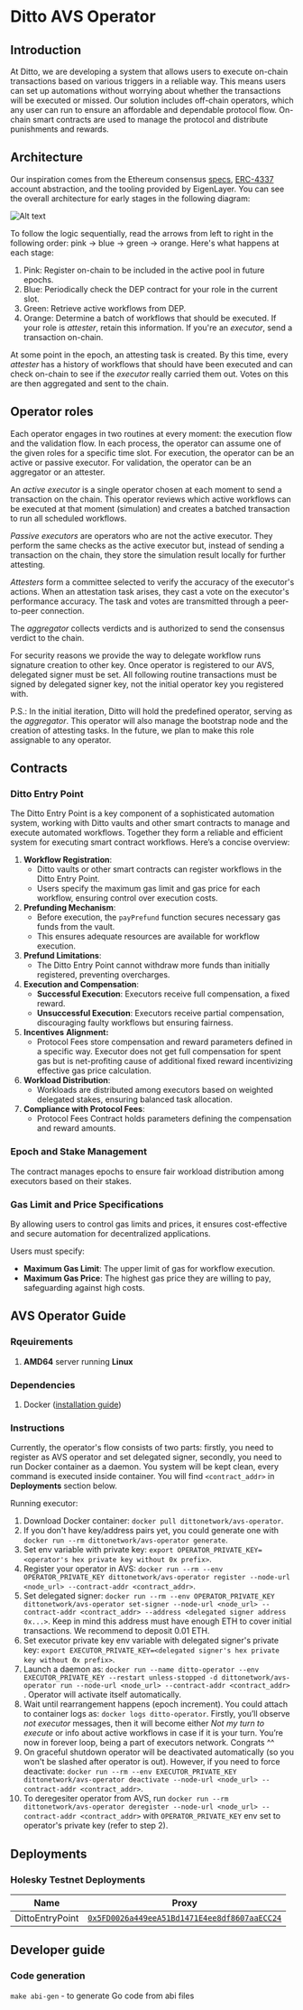 # Ditto AVS Operator


## Introduction

At Ditto, we are developing a system that allows users to execute on-chain transactions based on various triggers in a reliable way. This means users can set up automations without worrying about whether the transactions will be executed or missed. Our solution includes off-chain operators, which any user can run to ensure an affordable and dependable protocol flow. On-chain smart contracts are used to manage the protocol and distribute punishments and rewards.


## Architecture

Our inspiration comes from the Ethereum consensus [specs](https://github.com/ethereum/consensus-specs/tree/dev/specs), [ERC-4337](https://eips.ethereum.org/EIPS/eip-4337) account abstraction, and the tooling provided by EigenLayer. You can see the overall architecture for early stages in the following diagram:

![Alt text](./static/svg/operator-scheme.svg)

To follow the logic sequentially, read the arrows from left to right in the following order: pink → blue → green → orange. Here's what happens at each stage:

1. Pink: Register on-chain to be included in the active pool in future epochs.
2. Blue: Periodically check the DEP contract for your role in the current slot.
3. Green: Retrieve active workflows from DEP.
4. Orange: Determine a batch of workflows that should be executed. If your role is *attester*, retain this information. If you're an *executor*, send a transaction on-chain.

At some point in the epoch, an attesting task is created. By this time, every *attester* has a history of workflows that should have been executed and can check on-chain to see if the *executor* really carried them out. Votes on this are then aggregated and sent to the chain.


## Operator roles

Each operator engages in two routines at every moment: the execution flow and the validation flow. In each process, the operator can assume one of the given roles for a specific time slot. For execution, the operator can be an active or passive executor. For validation, the operator can be an aggregator or an attester.

An *active executor* is a single operator chosen at each moment to send a transaction on the chain. This operator reviews which active workflows can be executed at that moment (simulation) and creates a batched transaction to run all scheduled workflows.

*Passive executors* are operators who are not the active executor. They perform the same checks as the active executor but, instead of sending a transaction on the chain, they store the simulation result locally for further attesting.

*Attesters* form a committee selected to verify the accuracy of the executor's actions. When an attestation task arises, they cast a vote on the executor's performance accuracy. The task and votes are transmitted through a peer-to-peer connection.

The *aggregator* collects verdicts and is authorized to send the consensus verdict to the chain.

For security reasons we provide the way to delegate workflow runs signature creation to other key. Once operator is registered to our AVS, delegated signer must be set. All following routine transactions must be signed by delegated signer key, not the initial operator key you registered with.

P.S.: In the initial iteration, Ditto will hold the predefined operator, serving as the *aggregator*. This operator will also manage the bootstrap node and the creation of attesting tasks. In the future, we plan to make this role assignable to any operator.


## Contracts

### Ditto Entry Point

The Ditto Entry Point is a key component of a sophisticated automation system, working with Ditto vaults and other smart contracts to manage and execute automated workflows. Together they form a reliable and efficient system for executing smart contract workflows. Here’s a concise overview:

1. **Workflow Registration**:
    - Ditto vaults or other smart contracts can register workflows in the Ditto Entry Point.
    - Users specify the maximum gas limit and gas price for each workflow, ensuring control over execution costs.
2. **Prefunding Mechanism**:
    - Before execution, the `payPrefund` function secures necessary gas funds from the vault.
    - This ensures adequate resources are available for workflow execution.
3. **Prefund Limitations**:
    - The Ditto Entry Point cannot withdraw more funds than initially registered, preventing overcharges.
4. **Execution and Compensation**:
    - **Successful Execution**: Executors receive full compensation, a fixed reward.
    - **Unsuccessful Execution**: Executors receive partial compensation, discouraging faulty workflows but ensuring fairness.
5. **Incentives** **Alignment:**
    - Protocol Fees store compensation and reward parameters defined in a specific way.  Executor does not get full compensation for spent gas but is net-profiting cause of additional fixed reward incentivizing effective gas price calculation.
6. **Workload Distribution**:
    - Workloads are distributed among executors based on weighted delegated stakes, ensuring balanced task allocation.
7. **Compliance with Protocol Fees**:
    - Protocol Fees Contract holds parameters defining the compensation and reward amounts.

### Epoch and Stake Management

The contract manages epochs to ensure fair workload distribution among executors based on their stakes.

### Gas Limit and Price Specifications

By allowing users to control gas limits and prices, it ensures cost-effective and secure automation for decentralized applications.

Users must specify:

- **Maximum Gas Limit**: The upper limit of gas for workflow execution.
- **Maximum Gas Price**: The highest gas price they are willing to pay, safeguarding against high costs.


## AVS Operator Guide

### Rqeuirements
1. **AMD64** server running **Linux**

### Dependencies
1. Docker ([installation guide](https://docs.docker.com/engine/install/))


### Instructions

Currently, the operator's flow consists of two parts: firstly, you need to register as AVS operator and set delegated signer, secondly, you need to run Docker container as a daemon. You system will be kept clean, every command is executed inside container. You will find `<contract_addr>` in **Deployments** section below.

Running executor:

1. Download Docker container: `docker pull dittonetwork/avs-operator`.
2. If you don't have key/address pairs yet, you could generate one with `docker run --rm dittonetwork/avs-operator generate`.
3. Set env variable with private key: `export OPERATOR_PRIVATE_KEY=<operator's hex private key without 0x prefix>`.
4. Register your operator in AVS: `docker run --rm --env OPERATOR_PRIVATE_KEY dittonetwork/avs-operator register --node-url <node_url> --contract-addr <contract_addr>`.
5. Set delegated signer: `docker run --rm --env OPERATOR_PRIVATE_KEY dittonetwork/avs-operator set-signer --node-url <node_url> --contract-addr <contract_addr> --address <delegated signer address 0x...>`. Keep in mind this address must have enough ETH to cover initial transactions. We recommend to deposit 0.01 ETH.
6. Set executor private key env variable with delegated signer's private key: `export EXECUTOR_PRIVATE_KEY=<delegated signer's hex private key without 0x prefix>`.
7. Launch a daemon as: `docker run --name ditto-operator --env EXECUTOR_PRIVATE_KEY --restart unless-stopped -d dittonetwork/avs-operator run --node-url <node_url> --contract-addr <contract_addr>` . Operator will activate itself automatically.
8. Wait until rearrangement happens (epoch increment). You could attach to container logs as: `docker logs ditto-operator`. Firstly, you’ll observe *not executor* messages, then it will become either *Not my turn to execute* or info about active workflows in case if it is your turn. You’re now in forever loop, being a part of executors network. Congrats ^^
9. On graceful shutdown operator will be deactivated automatically (so you won't be slashed after operator is out). However, if you need to force deactivate: `docker run --rm --env EXECUTOR_PRIVATE_KEY dittonetwork/avs-operator deactivate --node-url <node_url> --contract-addr <contract_addr>`.
10. To deregesiter operator from AVS, run `docker run --rm dittonetwork/avs-operator deregister --node-url <node_url> --contract-addr <contract_addr>` with `OPERATOR_PRIVATE_KEY` env set to operator's private key (refer to step 2).

## Deployments
### Holesky Testnet Deployments
| Name | Proxy |
| ---- | ---- |
| DittoEntryPoint |[`0x5FD0026a449eeA51Bd1471E4ee8df8607aaECC24`](https://holesky.etherscan.io/address/0x5FD0026a449eeA51Bd1471E4ee8df8607aaECC24)|

## Developer guide

### Code generation
`make abi-gen` - to generate Go code from abi files
